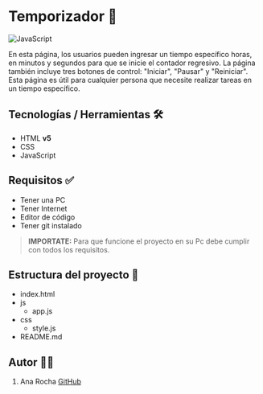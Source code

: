 # Temporizador 📄

![JavaScript](https://i.pinimg.com/564x/aa/91/5c/aa915c8593eca185fe2d86ec58ae1de3.jpg)

En esta página, los usuarios pueden ingresar un tiempo específico horas, en minutos y segundos para que se inicie el contador regresivo. La página también incluye tres botones de control: "Iniciar", "Pausar" y "Reiniciar".
Esta página es útil para cualquier persona que necesite realizar tareas en un tiempo específico.



## Tecnologías / Herramientas 🛠️

- HTML **v5**
- CSS
- JavaScript

## Requisitos ✅

- Tener una PC
- Tener Internet
- Editor de código
- Tener git instalado

>**IMPORTATE:** Para que funcione el proyecto en su Pc debe cumplir con todos los requisitos.


## Estructura del proyecto 🧩

- index.html
- js
    - app.js
- css
    - style.js
- README.md

## Autor 👩‍💻

1. Ana Rocha [GitHub](http:github.com/anasoledad)
